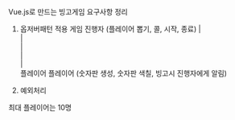 Vue.js로 만드는 빙고게임 요구사항 정리

1. 옵저버패턴 적용
게임 진행자 (플레이어 뽑기, 콜, 시작, 종료)
|\
|  \
|    \
|      \
|        \
플레이어    플레이어 
(숫자판 생성, 숫자판 색칠, 빙고시 진행자에게 알림)

2. 예외처리

최대 플레이어는 10명

